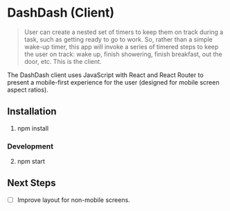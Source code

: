 # DashDash (Client)
> User can create a nested set of timers to keep them on track during a task, such as getting ready to go to work. So, rather than a simple wake-up timer, this app will invoke a series of timered steps to keep the user on track: wake up, finish showering, finish breakfast, out the door, etc.
> This is the client.

The DashDash client uses JavaScript with React and React Router to present a mobile-first experience for the user (designed for mobile screen aspect ratios).

## Installation
1. npm install
### Development
2. npm start

## Next Steps
- [ ] Improve layout for non-mobile screens.
